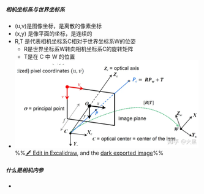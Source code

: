 ##### 相机坐标系与世界坐标系
- (u,v)是图像坐标，是离散的像素坐标
- (x,y) 是像平面的坐标，是连续的
- R,T 是代表相机坐标系C相对于世界坐标系W的位姿
	- R是世界坐标系W转向相机坐标系C的旋转矩阵
	- T是在 C 中 W 的位置
- ![](attachments/%E7%9B%B8%E6%9C%BA%E5%86%85%E5%8F%82%E4%B8%8E%E5%A4%96%E5%8F%82,%E7%9B%B8%E6%9C%BA%E6%A0%87%E5%AE%9A%202023-01-04%2015.22.08.excalidraw.svg)
%%[🖋 Edit in Excalidraw](attachments/%E7%9B%B8%E6%9C%BA%E5%86%85%E5%8F%82%E4%B8%8E%E5%A4%96%E5%8F%82,%E7%9B%B8%E6%9C%BA%E6%A0%87%E5%AE%9A%202023-01-04%2015.22.08.excalidraw.md), and the [dark exported image](attachments/%E7%9B%B8%E6%9C%BA%E5%86%85%E5%8F%82%E4%B8%8E%E5%A4%96%E5%8F%82,%E7%9B%B8%E6%9C%BA%E6%A0%87%E5%AE%9A%202023-01-04%2015.22.08.excalidraw.dark.svg)%%
##### 什么是相机内参
- 